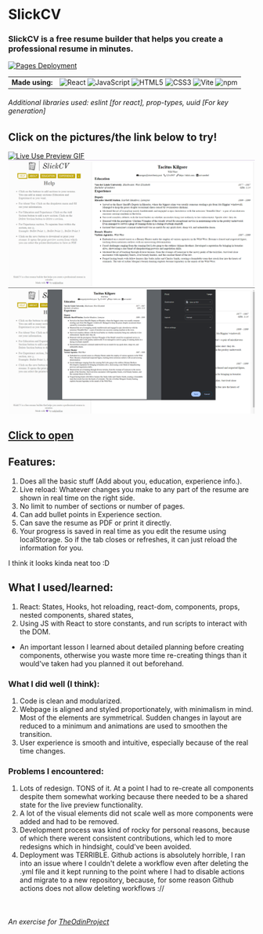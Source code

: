 # SlickCV

### SlickCV is a free resume builder that helps you create a professional resume in minutes.

[![Pages Deployment](https://github.com/redplusblue/SlickCV/actions/workflows/main.yml/badge.svg)](https://github.com/redplusblue/SlickCV/actions/workflows/main.yml)

<table>
  <td align="center"><b>Made using:</b></td>
  <td> 
    <img title="React" src="https://cdn.jsdelivr.net/gh/devicons/devicon/icons/react/react-original-wordmark.svg" width="40" height="40" alt="React" />
    <img title="JavaScript" src="https://cdn.jsdelivr.net/gh/devicons/devicon/icons/javascript/javascript-plain.svg" width="40" height="40" alt="JavaScript" />
    <img title="HTML5" src="https://cdn.jsdelivr.net/gh/devicons/devicon/icons/html5/html5-original.svg" width="40" height="40" alt="HTML5" />
    <img title="CSS3" src="https://cdn.jsdelivr.net/gh/devicons/devicon/icons/css3/css3-plain.svg" width="40" height="40" alt="CSS3" />
    <img title="Vite" src="https://upload.wikimedia.org/wikipedia/commons/thumb/f/f1/Vitejs-logo.svg/1039px-Vitejs-logo.svg.png" width="40" height="40" alt="Vite" />
    <img title="npm" src="https://cdn.jsdelivr.net/gh/devicons/devicon/icons/npm/npm-original-wordmark.svg" width="40" height="40" alt="npm" />
  </td>
</table>

###### Additional libraries used: eslint [for react], prop-types, uuid [For key generation]

## **Click on the pictures/the link below to try!**

<a href="https://redplusblue.github.io/SlickCV/"><img src="preview/live-use.gif" alt="Live Use Preview GIF" title="Click Me!"></a>
<a href="https://redplusblue.github.io/SlickCV/"><img src="preview/layout.png" alt="Layout Preview" title="Click Me!"></a>
<a href="https://redplusblue.github.io/SlickCV/"><img src="preview/print.png" alt="Print Preview" title="Click Me!"></a>

## [Click to open](https://redplusblue.github.io/SlickCV/)

## Features:

1. Does all the basic stuff (Add about you, education, experience info.).
2. Live reload: Whatever changes you make to any part of the resume are shown in real time on the right side.
3. No limit to number of sections or number of pages.
4. Can add bullet points in Experience section.
5. Can save the resume as PDF or print it directly.
6. Your progress is saved in real time as you edit the resume using localStorage. So if the tab closes or refreshes, it can just reload the information for you.

I think it looks kinda neat too :D

## What I used/learned:

1. React: States, Hooks, hot reloading, react-dom, components, props, nested components, shared states, 
2. Using JS with React to store constants, and run scripts to interact with the DOM.
- An important lesson I learned about detailed planning before creating components, otherwise you waste more time re-creating things than it would've taken had you planned it out beforehand.

### What I did well (I think):

1. Code is clean and modularized.  
2. Webpage is aligned and styled proportionately, with minimalism in mind. Most of the elements are symmetrical. Sudden changes in layout are reduced to a minimum and animations are used to smoothen the transition.
3. User experience is smooth and intuitive, especially because of the real time changes.

### Problems I encountered:

1. Lots of redesign. TONS of it. At a point I had to re-create all components despite them somewhat working because there needed to be a shared state for the live preview functionality.
2. A lot of the visual elements did not scale well as more components were added and had to be removed.
3. Development process was kind of rocky for personal reasons, because of which there werent consistent contributions, which led to more redesigns which in hindsight, could've been avoided.
4. Deployment was TERRIBLE. Github actions is absolutely horrible, I ran into an issue where I couldn't delete a workflow even after deleting the .yml file and it kept running to the point where I had to disable actions and migrate to a new repository, because, for some reason Github actions does not allow deleting workflows ://

<br>

###### An exercise for [TheOdinProject](theodinproject.com)

